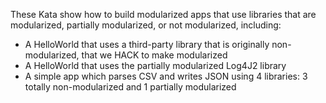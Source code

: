 These Kata show how to build modularized apps that use libraries that are modularized, partially modularized, or not modularized, including:
- A HelloWorld that uses a third-party library that is originally non-modularized, that we HACK to make modularized
- A HelloWorld that uses the partially modularized Log4J2 library
- A simple app which parses CSV and writes JSON using 4 libraries: 3 totally non-modularized and 1 partially modularized
